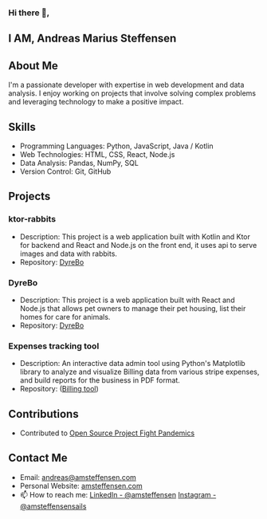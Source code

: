 ### Hi there 👋,

## I AM, Andreas Marius Steffensen

## About Me

I'm a passionate developer with expertise in web development and data analysis. I enjoy working on projects that involve solving complex problems and leveraging technology to make a positive impact.

## Skills

- Programming Languages: Python, JavaScript, Java / Kotlin
- Web Technologies: HTML, CSS, React, Node.js
- Data Analysis: Pandas, NumPy, SQL
- Version Control: Git, GitHub

## Projects

### ktor-rabbits

- Description: This project is a web application built with Kotlin and Ktor for backend and React and Node.js on the front end, it uses
api to serve images and data with rabbits. 
- Repository: [DyreBo](https://github.com/amsteffensen/ktor-rabbits)

### DyreBo

- Description: This project is a web application built with React and Node.js that allows pet owners to manage their pet housing, list their homes for care for animals.
- Repository: [DyreBo](https://github.com/amsteffensen/dyrebo)

### Expenses tracking tool

- Description: An interactive data admin tool using Python's Matplotlib library to analyze and visualize Billing data from various stripe expenses, and build reports for the business in PDF format.
- Repository: ([Billing tool](https://github.com/AMSteffensen/python-datascience))

## Contributions

- Contributed to [Open Source Project Fight Pandemics](https://github.com/fightPandemics/)

## Contact Me

- Email: andreas@amsteffensen.com
- Personal Website: [amsteffensen.com](https://www.amsteffensen.com)
-  📫 How to reach me: [LinkedIn - @amsteffensen](https://www.linkedin.com/in/amsteffensen/) 
[Instagram - @amsteffensensails](https://www.instagram.com/amsteffensen89/)

